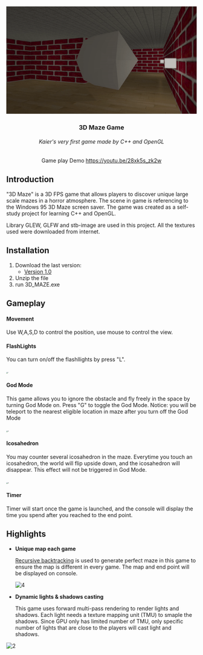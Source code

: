 <br>

<div align="center">

![1](1.gif)

<h3>3D Maze Game</h3>

<h6 padding="-30px">Kaier's very first game made by C++ and OpenGL</h6>

Game play Demo https://youtu.be/28xk5s_zk2w
</div>

## Introduction

"3D Maze" is a 3D FPS game that allows players to discover unique large scale mazes in a horror atmosphere. The scene in game is referencing to the Windows 95 3D Maze screen saver. The game was created as a self-study project for learning C++ and OpenGL.

Library GLEW, GLFW and stb-image are used in this project. All the textures used were downloaded from internet.

## Installation

1. Download the last version:
   - [Version 1.0](https://drive.google.com/uc?export=download&id=1a9GvrxTeiOnKzkMFf9_kUNPvA1CtX7y4)
2. Unzip the file
3. run 3D_MAZE.exe

## Gameplay

#### Movement

Use W,A,S,D to control the position, use mouse to control the view.

#### FlashLights

You can turn on/off the flashllights by press "L".

<img src="C:\Users\kaier\source\repos\3D_MAZE\1.png" alt="1" style="zoom: 25%;" />

#### God Mode

This game allows you to ignore the obstacle and fly freely in the space by turning God Mode on. Press "G" to toggle the God Mode. Notice: you will be teleport to the nearest eligible location in maze after you turn off the God Mode

<img src="C:\Users\kaier\source\repos\3D_MAZE\2.png" alt="2" style="zoom:25%;" />

#### Icosahedron

You may counter several icosahedron in the maze. Everytime you touch an icosahedron, the world will flip upside down, and the icosahedron will disappear. This effect will not be triggered in God Mode.

<img src="C:\Users\kaier\source\repos\3D_MAZE\3.png" alt="3" style="zoom:25%;" />

#### Timer

Timer will start once the game is launched, and the console will display the time you spend after you reached to the end point.

## Highlights

- **Unique map each game**

  [Recursive backtracking](http://weblog.jamisbuck.org/2010/12/27/maze-generation-recursive-backtracking) is used to generate perfect maze in this game to ensure the map is different in every game. The map and end point will be displayed on console.

  ![4](C:\Users\kaier\source\repos\3D_MAZE\4.png)

- **Dynamic lights & shadows casting**

  This game uses forward multi-pass rendering to render lights and shadows. Each light needs a texture mapping unit (TMU) to smaple the shadows. Since GPU only has limited number of TMU, only specific number of lights that are close to the players will cast light and shadows.

<img src="C:\Users\kaier\source\repos\3D_MAZE\2.gif" alt="2"  />
